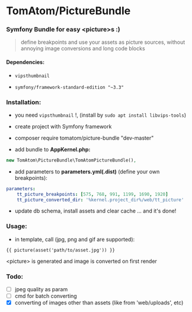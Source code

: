 # TomAtom/PictureBundle

### Symfony Bundle for easy &lt;picture&gt;s :)

> define breakpoints and use your assets as picture sources, without annoying image conversions and long code blocks

#### Dependencies:

* `vipsthumbnail`

* `symfony/framework-standard-edition "~3.3"`

### Installation:

* you need `vipsthumbnail` !, (install by `sudo apt install libvips-tools`)

* create project with Symfony framework

* composer require tomatom/picture-bundle "dev-master"

* add bundle to __AppKernel.php:__
```php
new TomAtom\PictureBundle\TomAtomPictureBundle(),
```

* add parameters to __parameters.yml(.dist)__ (define your own breakpoints):
```yaml
parameters:
    tt_picture_breakpoints: [575, 768, 991, 1199, 1690, 1920]
    tt_picture_converted_dir: '%kernel.project_dir%/web/tt_picture'
```
* update db schema, install assets and clear cache ... and it's done!


### Usage:

* in template, call (jpg, png and gif are supported):
```twig
{{ picture(asset('path/to/asset.jpg')) }}
```
&lt;picture&gt; is generated and image is converted on first render

### Todo:

- [ ] jpeg quality as param
- [ ] cmd for batch converting
- [x] converting of images other than assets (like from 'web/uploads', etc)
